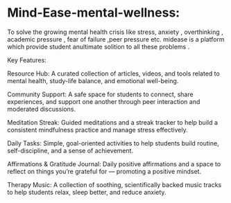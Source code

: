 # Mind-Ease-mental-wellness:
To solve the growing mental health crisis like stress, anxiety , overthinking , academic pressure , fear of failure ,peer pressure etc. midease is a platform which provide student anultimate solition to all these problems .

Key Features:

Resource Hub:
A curated collection of articles, videos, and tools related to mental health, study-life balance, and emotional well-being.

Community Support:
A safe space for students to connect, share experiences, and support one another through peer interaction and moderated discussions.

Meditation Streak:
Guided meditations and a streak tracker to help build a consistent mindfulness practice and manage stress effectively.

Daily Tasks:
Simple, goal-oriented activities to help students build routine, self-discipline, and a sense of achievement.

Affirmations & Gratitude Journal:
Daily positive affirmations and a space to reflect on things you’re grateful for — promoting a positive mindset.

Therapy Music:
A collection of soothing, scientifically backed music tracks to help students relax, sleep better, and reduce anxiety.


